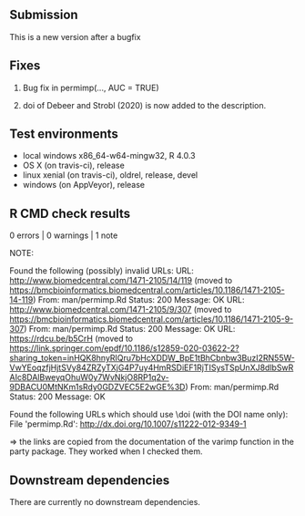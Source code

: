 ## Submission
This is a new version after a bugfix


## Fixes
1. Bug fix in permimp(..., AUC = TRUE)

2. doi of Debeer and Strobl (2020) is now added to the description.


## Test environments
* local windows x86_64-w64-mingw32, R 4.0.3
* OS X (on travis-ci), release
* linux xenial (on travis-ci), oldrel, release, devel
* windows (on AppVeyor), release


## R CMD check results
0 errors | 0 warnings | 1 note


NOTE:

Found the following (possibly) invalid URLs:
  URL: http://www.biomedcentral.com/1471-2105/14/119 (moved to https://bmcbioinformatics.biomedcentral.com/articles/10.1186/1471-2105-14-119)
    From: man/permimp.Rd
    Status: 200
    Message: OK
  URL: http://www.biomedcentral.com/1471-2105/9/307 (moved to https://bmcbioinformatics.biomedcentral.com/articles/10.1186/1471-2105-9-307)
    From: man/permimp.Rd
    Status: 200
    Message: OK
  URL: https://rdcu.be/b5CrH (moved to https://link.springer.com/epdf/10.1186/s12859-020-03622-2?sharing_token=inHQK8hnyRIQru7bHcXDDW_BpE1tBhCbnbw3BuzI2RN55W-VwYEoqzfjHjtSVy84ZRZyTXjG4P7uy4HmRSDiEF1RjTISysTSpUnXJ8dlbSwRAIc8DAlBweyqOhuW0y7WvNkjO8RP1q2v-9DBACU0MtNKm1sRdy0GDZVEC5E2wGE%3D)
    From: man/permimp.Rd
    Status: 200
    Message: OK
    
    
Found the following URLs which should use \doi (with the DOI name only):
  File 'permimp.Rd':
    http://dx.doi.org/10.1007/s11222-012-9349-1
    

=> the links are copied from the documentation of the varimp function in the party package. They worked when I checked them.


## Downstream dependencies
There are currently no downstream dependencies.